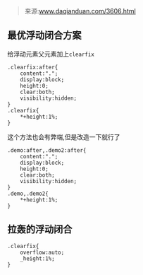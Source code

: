 > 来源:www.daqianduan.com/3606.html

## 最优浮动闭合方案

给浮动元素父元素加上`clearfix`

```
.clearfix:after{
    content:".";
    display:block;
    height:0;
    clear:both;
    visibility:hidden;
}
.clearfix{
    *+height:1%;
}
```

这个方法也会有弊端,但是改造一下就行了

```
.demo:after,.demo2:after{
    content:".";
    display:block;
    height:0;
    clear:both;
    visibility:hidden;
}
.demo,.demo2{
    *+height:1%;
}
```

## 拉轰的浮动闭合

```
.clearfix{
    overflow:auto;
    _height:1%;
}
```